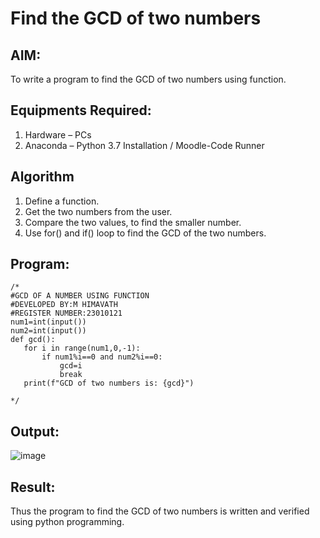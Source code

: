 # Find the GCD of two numbers

## AIM:
To write a program to find the GCD of two numbers using function.

## Equipments Required:
1. Hardware – PCs
2. Anaconda – Python 3.7 Installation / Moodle-Code Runner

## Algorithm
1. Define a function.
2. Get the two numbers from the user.
3. Compare the two values, to find the smaller number.
4. Use for() and if() loop to find the GCD of the two numbers.

## Program:
```
/*
#GCD OF A NUMBER USING FUNCTION
#DEVELOPED BY:M HIMAVATH
#REGISTER NUMBER:23010121
num1=int(input())
num2=int(input())
def gcd():
   for i in range(num1,0,-1):
       if num1%i==0 and num2%i==0:
           gcd=i
           break
   print(f"GCD of two numbers is: {gcd}")
 
*/
```

## Output:
![image](https://github.com/Himavath08/GCD-of-two-numbers/assets/139110631/cbaffcab-db63-4a82-b0c1-3fe9023e0332)



## Result:
Thus the program to find the GCD of two numbers is written and verified using python programming.
